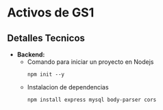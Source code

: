 # Activos de GS1


## Detalles Tecnicos

- **Backend:** 
  - Comando para iniciar un proyecto en Nodejs
    ```
    npm init --y
    ```
  - Instalacion de dependencias
    ```
    npm install express mysql body-parser cors
    ```

